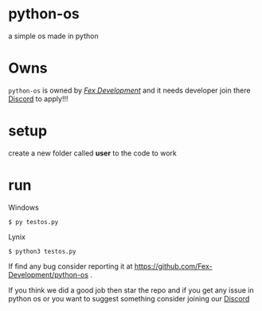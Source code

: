 # python-os

a simple os made in python

# Owns
`python-os` is owned by [*Fex Development*](https://fexhub.site) and it needs developer join there [Discord](https://discord.gg/d3eACkqyyT) to apply!!!

# setup
create a new folder called **user** to the code to work

# run

Windows
```
$ py testos.py
```

Lynix
```
$ python3 testos.py
```
If find any bug consider reporting it at https://github.com/Fex-Development/python-os .

If you think we did a good job then star the repo and if you get any issue in python os or you want to suggest something consider joining our [Discord](https://discord.gg/d3eACkqyyT)
